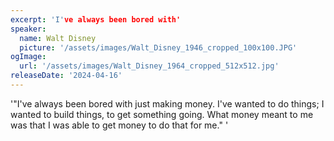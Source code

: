 ```yaml
---
excerpt: 'I've always been bored with'
speaker:
  name: Walt Disney
  picture: '/assets/images/Walt_Disney_1946_cropped_100x100.JPG'
ogImage:
  url: '/assets/images/Walt_Disney_1964_cropped_512x512.jpg'
releaseDate: '2024-04-16'
---
```


'"I've always been bored with just making money. I've wanted to do things; I wanted to build things, to get something going. What money meant to me was that I was able to get money to do that for me."'

